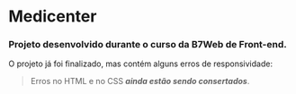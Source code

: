 # Medicenter
### Projeto desenvolvido durante o curso da B7Web de Front-end.

O projeto já foi finalizado, mas contém alguns erros de responsividade:
> Erros no HTML e no CSS ***ainda estão sendo consertados***.
